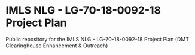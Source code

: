 # IMLS NLG - LG-70-18-0092-18 Project Plan
Public repository for the IMLS NLG - LG-70-18-0092-18 Project Plan (DMT Clearinghouse Enhancement &amp; Outreach)
